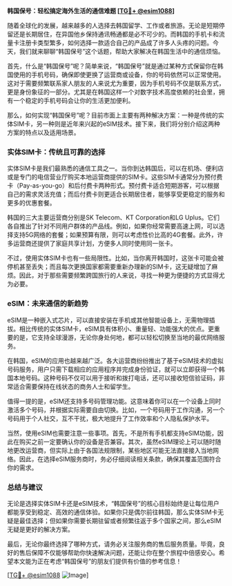 **韩国保号：轻松搞定海外生活的通信难题 [[TG💪+ @esim1088](https://t.me/s/esim1088)]**

随着全球化的发展，越来越多的人选择去韩国留学、工作或者旅游。无论是短期停留还是长期居住，在异国他乡保持通讯畅通都是必不可少的。而韩国的手机卡和流量卡注册卡类型繁多，如何选择一款适合自己的产品成了许多人头疼的问题。今天，我们就来聊聊“韩国保号”这个话题，帮助大家解决在韩国生活中的通信烦恼。

首先，什么是“韩国保号”呢？简单来说，“韩国保号”就是通过某种方式保留你在韩国使用的手机号码，确保即使更换了运营商或设备，你的号码依然可以正常使用。这对于需要频繁联系家人朋友的人来说尤为重要，因为手机号码不仅是联系方式，更是身份象征的一部分。尤其是在韩国这样一个对数字技术高度依赖的社会里，拥有一个稳定的手机号码会让你的生活更加便利。

那么，如何实现“韩国保号”呢？目前市面上主要有两种解决方案：一种是传统的实体SIM卡，另一种则是近年来兴起的eSIM技术。接下来，我们将分别介绍这两种方案的特点以及适用场景。

### 实体SIM卡：传统且可靠的选择

实体SIM卡是我们最熟悉的通信工具之一。当你到达韩国后，可以在机场、便利店或是专门的电信营业厅购买本地运营商提供的SIM卡。这些SIM卡通常分为预付费卡（Pay-as-you-go）和后付费卡两种形式。预付费卡适合短期游客，可以根据自己的需求灵活充值；而后付费卡则更适合长期居住者，能够享受更稳定的服务和更多的优惠套餐。

韩国的三大主要运营商分别是SK Telecom、KT Corporation和LG Uplus。它们各自推出了针对不同用户群体的产品线。例如，如果你经常需要高速上网，可以选择支持5G网络的套餐；如果预算有限，则可以考虑性价比高的4G套餐。此外，许多运营商还提供了家庭共享计划，方便多人同时使用同一张卡。

不过，使用实体SIM卡也有一些局限性。比如，当你离开韩国时，这张卡可能会被停机甚至丢失；而且每次更换国家都需要重新办理新的SIM卡，这无疑增加了麻烦。因此，对于那些需要频繁跨国旅行的人来说，寻找一种更为便捷的方式显得尤为必要。

### eSIM：未来通信的新趋势

eSIM是一种嵌入式芯片，可以直接安装在手机或其他智能设备上，无需物理插拔。相比传统的实体SIM卡，eSIM具有体积小、重量轻、功能强大的优点。更重要的是，它支持全球漫游，无论你身处何地，都可以轻松切换至当地的最优网络服务。

在韩国，eSIM的应用也越来越广泛。各大运营商纷纷推出了基于eSIM技术的虚拟号码服务，用户只需下载相应的应用程序并完成身份验证，就可以立即获得一个韩国本地号码。这种号码不仅可以用于接听和拨打电话，还可以接收短信验证码，非常适合需要保持在线状态的商务人士和留学生。

值得一提的是，eSIM还支持多号码管理功能。这意味着你可以在一个设备上同时激活多个号码，并根据实际需要自由切换。比如，一个号码用于工作沟通，另一个号码用于个人社交，互不干扰，极大地提升了工作效率和个人隐私保护水平。

当然，使用eSIM也需要注意一些事项。首先，不是所有手机都支持eSIM功能，因此在购买之前一定要确认你的设备是否兼容。其次，虽然eSIM理论上可以随时随地更改运营商，但实际上由于各国法规限制，某些地区可能无法直接接入当地网络。因此，在选择eSIM服务商时，务必仔细阅读相关条款，确保其覆盖范围符合你的需求。

### 总结与建议

无论是选择实体SIM卡还是eSIM技术，“韩国保号”的核心目标始终是让每位用户都能享受到稳定、高效的通信体验。如果你只是偶尔前往韩国，那么实体SIM卡无疑是最佳选择；但如果你需要长期驻留或者频繁往返于多个国家之间，那么eSIM无疑是更好的解决方案。

最后，无论你最终选择了哪种方式，请务必关注服务商的售后服务质量。毕竟，良好的售后保障不仅能够帮助你快速解决问题，还能让你在整个旅程中倍感安心。希望本文能为正在考虑“韩国保号”的朋友们提供有价值的参考信息！

[[TG💪+ @esim1088](https://t.me/s/esim1088) ![Image](https://i.postimg.cc/4NQfJmqS/Snipaste-2025-05-13-00-14-12.png)]